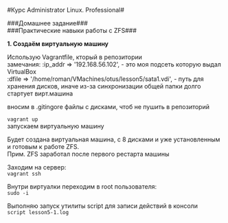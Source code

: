 #Курс Administrator Linux. Professional#

###Домашнее задание###  
###Практические навыки работы с ZFS###  

**1. Создаём виртуальную машину**  
  
Использую Vagrantfile, кторый в репозитории    
замечания:
:ip_addr => '192.168.56.102', - это моя подсеть которую выдал VirtualBox  
:dfile => '/home/roman/VMachines/otus/lesson5/sata1.vdi', - путь для хранения дисков, иначе из-за синхронизации общей папки долго стартует вирт.машина  

вносим в .gitingore файлы с дисками, чтоб не пушить в репозиторий

```vagrant up ```  
запускаем виртуальную машину  
  
Будет создана виртуальная машина, с 8 дисками и уже установленным и готовым к работе ZFS.  
Прим. ZFS заработал после первого рестарта машины

Заходим на сервер:  
```vagrant ssh```  

Внутри виртуалки переходим в root пользователя:  
```sudo -i```  

Выполняю запуск утилиты script для записи действий в консоли  
```script lesson5-1.log```  

